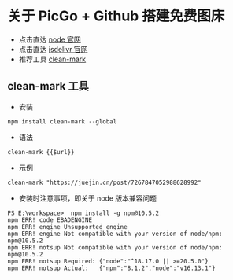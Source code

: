 # 关于 PicGo + Github 搭建免费图床


- 点击直达 [node 官网](https://nodejs.org)
- 点击直达 [jsdelivr 官网](https://www.jsdelivr.com)
- 推荐工具 [clean-mark](https://github.com/croqaz/clean-mark) 

## clean-mark 工具

- 安装
```
npm install clean-mark --global
```

- 语法
```
clean-mark {{$url}}
```

- 示例
```
clean-mark "https://juejin.cn/post/7267847052988628992"
```

- 安装时注意事项，即关于 node 版本兼容问题

```
PS E:\workspace>  npm install -g npm@10.5.2
npm ERR! code EBADENGINE
npm ERR! engine Unsupported engine
npm ERR! engine Not compatible with your version of node/npm: npm@10.5.2
npm ERR! notsup Not compatible with your version of node/npm: npm@10.5.2
npm ERR! notsup Required: {"node":"^18.17.0 || >=20.5.0"}
npm ERR! notsup Actual:   {"npm":"8.1.2","node":"v16.13.1"}
```

